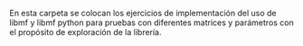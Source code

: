 En esta carpeta se colocan los ejercicios de implementación del uso de libmf y libmf python para pruebas con diferentes matrices y parámetros con el propósito de exploración de la librería.